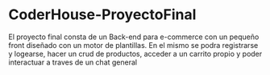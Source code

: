 # CoderHouse-ProyectoFinal
El proyecto final consta de un Back-end para e-commerce
con un pequeño front diseñado con un motor de plantillas.
En el mismo se podra registrarse y logearse, hacer un crud de productos,
acceder a un carrito propio y poder interactuar a traves de un chat general